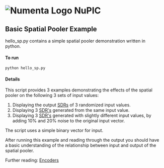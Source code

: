 # ![Numenta Logo](http://numenta.org/images/numenta-icon128.png) NuPIC

## Basic Spatial Pooler Example

hello_sp.py contains a simple spatial pooler demonstration written in python.

#### To run
	python hello_sp.py


#### Details

This script provides 3 examples demonstrating the effects of the spatial pooler on the following 3 sets of input values:
		
1. Displaying the output [SDRs](https://github.com/numenta/nupic/wiki/Sparse-Distributed-Representations) of 3 randomized input values.
2. Displaying 3 [SDR's](https://github.com/numenta/nupic/wiki/Sparse-Distributed-Representations) generated from the same input value.
3. Displaying 3 [SDR's](https://github.com/numenta/nupic/wiki/Sparse-Distributed-Representations) generated with slightly different input values, by adding 10% and 20% noise to the original input vector.

The script uses a simple binary vector for input.

After running this example and reading through the output you should have a basic understanding of the relationship between input and output of the spatial pooler.


Further reading: [Encoders](https://github.com/numenta/nupic/wiki/Encoders)